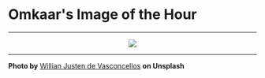 # Omkaar's Image of the Hour

---

<div align="center">

<a href="https://unsplash.com/photos/street-scene-in-a-city-with-buildings-and-graffiti-jSqUf0XP-io">
  <img src="https://images.unsplash.com/photo-1754079133236-8aa9510adc35?crop=entropy&cs=tinysrgb&fit=max&fm=jpg&ixid=M3w3NjA2Nzh8MHwxfHJhbmRvbXx8fHx8fHx8fDE3NTUyMzc2MDB8&ixlib=rb-4.1.0&q=80&w=1080" style="max-width:100%; height:auto;">
</a>



</div>

---

**Photo by** [Willian Justen de Vasconcellos](https://unsplash.com/@willianjusten) **on Unsplash**
